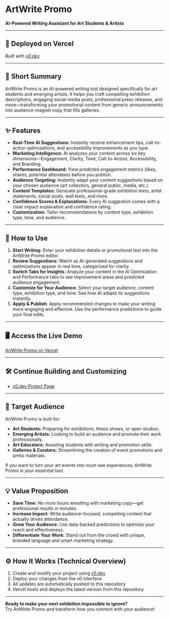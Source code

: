 # ArtWrite Promo

**AI-Powered Writing Assistant for Art Students & Artists**

---

## 🚀 Deployed on Vercel  
_Built with [v0.dev](https://v0.dev)_

---

## 📝 Short Summary

ArtWrite Promo is an AI-powered writing tool designed specifically for art students and emerging artists. It helps you craft compelling exhibition descriptions, engaging social media posts, professional press releases, and more—transforming your promotional content from generic announcements into audience-magnet copy that fills galleries.

---

## ✨ Features

- **Real-Time AI Suggestions:** Instantly receive enhancement tips, call-to-action optimizations, and accessibility improvements as you type.
- **Marketing Intelligence:** AI analyzes your content across six key dimensions—Engagement, Clarity, Tone, Call-to-Action, Accessibility, and Branding.
- **Performance Dashboard:** View predicted engagement metrics (likes, shares, potential attendees) before you publish.
- **Audience Targeting:** Instantly adapt your content suggestions based on your chosen audience (art collectors, general public, media, etc.).
- **Content Templates:** Generate professional-grade exhibition texts, artist statements, social posts, wall texts, and more.
- **Confidence Scores & Explanations:** Every AI suggestion comes with a clear impact explanation and confidence rating.
- **Customization:** Tailor recommendations by content type, exhibition type, tone, and audience.

---

## 📖 How to Use

1. **Start Writing:** Enter your exhibition details or promotional text into the ArtWrite Promo editor.
2. **Review Suggestions:** Watch as AI-generated suggestions and optimizations appear in real time, categorized for clarity.
3. **Switch Tabs for Insights:** Analyze your content in the AI Optimization and Performance tabs to see improvement areas and predicted audience engagement.
4. **Customize for Your Audience:** Select your target audience, content type, exhibition type, and tone. See how AI adapts its suggestions instantly.
5. **Apply & Publish:** Apply recommended changes to make your writing more engaging and effective. Use the performance predictions to guide your final edits.

---

## 🖥️ Access the Live Demo

[ArtWrite Promo on Vercel](https://artwrite-promo.vercel.app/)

---

## 🛠️ Continue Building and Customizing

- [v0.dev Project Page](https://v0.dev/)

---

## 🎯 Target Audience

ArtWrite Promo is built for:

- **Art Students:** Preparing for exhibitions, thesis shows, or open studios.
- **Emerging Artists:** Looking to build an audience and promote their work professionally.
- **Art Educators:** Assisting students with writing and promotion skills.
- **Galleries & Curators:** Streamlining the creation of event promotions and press materials.

If you want to turn your art events into must-see experiences, ArtWrite Promo is your essential tool.

---

## 💡 Value Proposition

- **Save Time:** No more hours wrestling with marketing copy—get professional results in minutes.
- **Increase Impact:** Write audience-focused, compelling content that actually drives attendance.
- **Grow Your Audience:** Use data-backed predictions to optimize your reach and effectiveness.
- **Differentiate Your Work:** Stand out from the crowd with unique, branded language and smart marketing strategy.

---

## ⚙️ How It Works (Technical Overview)

1. Create and modify your project using [v0.dev](https://v0.dev/)
2. Deploy your changes from the v0 interface
3. All updates are automatically pushed to this repository
4. Vercel hosts and deploys the latest version from this repository

---

**Ready to make your next exhibition impossible to ignore?**  
Try ArtWrite Promo and transform how you connect with your audience!
